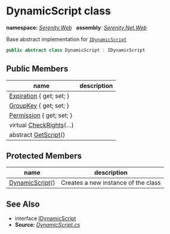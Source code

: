 # DynamicScript class
**namespace:** *[Serenity.Web](../README.md#serenity.web-namespace)*   **assembly**: *[Serenity.Net.Web](../README.md)*

Base abstract implementation for [`IDynamicScript`](IDynamicScript.md)

```csharp
public abstract class DynamicScript : IDynamicScript
```

## Public Members

| name | description |
| --- | --- |
| [Expiration](DynamicScript/Expiration.md) { get; set; } |  |
| [GroupKey](DynamicScript/GroupKey.md) { get; set; } |  |
| [Permission](DynamicScript/Permission.md) { get; set; } |  |
| virtual [CheckRights](DynamicScript/CheckRights.md)(…) |  |
| abstract [GetScript](DynamicScript/GetScript.md)() |  |

## Protected Members

| name | description |
| --- | --- |
| [DynamicScript](DynamicScript/DynamicScript.md)() | Creates a new instance of the class |

## See Also

* interface [IDynamicScript](IDynamicScript.md)
* **Source:** *[DynamicScript.cs](https://github.com/serenity-is/Serenity/blob/master/src/Serenity.Net.Web/DynamicScript/DynamicScriptTypes/DynamicScript.cs)*